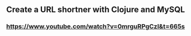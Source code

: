 ## Create a URL shortner with Clojure and MySQL

### https://www.youtube.com/watch?v=0mrguRPgCzI&t=665s
